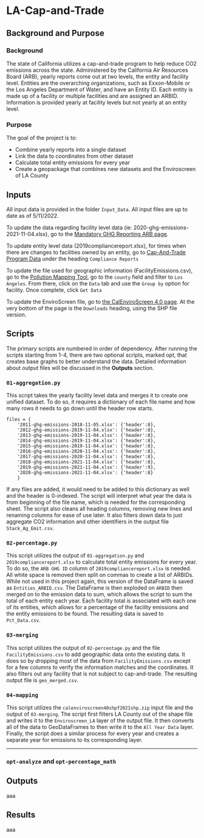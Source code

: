 # LA-Cap-and-Trade


## Background and Purpose
### **Background**

The state of California utilizes a cap-and-trade program to help reduce CO2 emissions across the state. Administered by the California Air Resources Board (ARB), yearly reports come out at two levels, the entity and facility level. Entities are the overarching organizations, such as Exxon-Mobile or the Los Angeles Department of Water, and have an Entity ID. Each entity is made up of a facility or multiple facilities and are assigned an ARBID. Information is provided yearly at facility levels but not yearly at an entity level.
### **Purpose**
The goal of the project is to:
  * Combine yearly reports into a single dataset
  * Link the data to coordinates from other dataset
  * Calculate total entity emissions for every year
  * Create a geopackage that combines new datasets and the Enviroscreen of LA County
## Inputs
All input data is provided in the folder `Input_Data`. All input files are up to date as of 5/11/2022.

To update the data regarding facility level data (ie: 2020-ghg-emissions-2021-11-04.xlsx), go to the [Mandatory GHG Reporting ARB page](https://ww2.arb.ca.gov/mrr-data).

To update entity level data (2019compliancereport.xlsx), for times when there are changes to facilities owned by an entity, go to [Cap-And-Trade Program Data](https://ww2.arb.ca.gov/our-work/programs/cap-and-trade-program/cap-and-trade-program-data) under the heading `Compliance Reports`


To update the file used for geographic information (FacilityEmissions.csv), go to the [Pollution Mapping Tool](https://www.arb.ca.gov/ei/tools/pollution_map/#), go to the `county` field and filter to `Los Angeles`. From there, click on the `Data` tab and use the `Group by` option for facility. Once complete, click `Get Data`

To update the EnviroScreen file, go to [the CalEnviroScreen 4.0 page](https://oehha.ca.gov/calenviroscreen/report/calenviroscreen-40). At the very bottom of the page is the `Downloads` heading, using the SHP file version.

## Scripts
The primary scripts are numbered in order of dependency. After running the scripts starting from 1-4, there are two optional scripts, marked opt, that creates base graphs to better understand the data. Detailed information about output files will be discussed in the **Outputs** section.
### `01-aggregation.py`

This script takes the yearly facility level data and merges it to create one unified dataset. To do so, it requires a dictionary of each file name and how many rows it needs to go down until the header row starts.
```
files = {
    '2011-ghg-emissions-2018-11-05.xlsx': {'header':8},
    '2012-ghg-emissions-2019-11-04.xlsx': {'header':8},
    '2013-ghg-emissions-2019-11-04.xlsx': {'header':8},
    '2014-ghg-emissions-2019-11-04.xlsx': {'header':8}, 
    '2015-ghg-emissions-2019-11-04.xlsx': {'header':8},
    '2016-ghg-emissions-2020-11-04.xlsx': {'header':8},
    '2017-ghg-emissions-2020-11-04.xlsx': {'header':8},
    '2018-ghg-emissions-2021-11-04.xlsx': {'header':8},
    '2019-ghg-emissions-2021-11-04.xlsx': {'header':9},
    '2020-ghg-emissions-2021-11-04.xlsx': {'header':8}
    }
```
If any files are added, it would need to be added to this dictionary as well and the header is 0-indexed. The script will interpret what year the data is from beginning of the file name, which is needed for the corresponding sheet. The script also cleans all heading columns, removing new lines and renaming columns for ease of use later. It also filters down data to just aggregate CO2 information and other identifiers in the output file `Stack_Ag_Emit.csv`.

### `02-percentage.py`

This script utilizes the output of `01-aggregation.py` and `2019compliancereport.xlsx` to calculate total entity emissions for every year. To do so, the `ARB GHG ID` column of `2019compliancereport.xlsx` is needed. All white space is removed then split on commas to create a list of ARBIDs. While not used in this project again, this version of the DataFrame is saved as `Entities_ARBID.csv`. The DataFrame is then exploded on `ARBID` then merged on to the emission data to sum, which allows the script to sum the total of each entity each year. Each facility total is associated with each one of its entities, which allows for a percentage of the facility emissions and the entity emissions to be found. The resulting data is saved to `Pct_Data.csv`.

### `03-merging`

This script utilizes the output of `02-percentage.py` and the file `FacilityEmissions.csv` to add geographic data onto the existing data. It does so by dropping most of the data from `FacilityEmissions.csv` except for a few columns to verify the information matches and the coordinates. It also filters out any facility that is not subject to cap-and-trade. The resulting output file is `geo_merged.csv`.

### `04-mapping`

This script utilizes the `calenviroscreen40shpf2021shp.zip` input file and the output of `03-merging`. The script first filters LA County out of the shape file and writes it to the `Enviroscreen_LA` layer of the output file. It then converts all of the data to GeoDataFrames to then write it to the `All Year Data` layer. Finally, the script does a similar process for every year and creates a separate year for emissions to its corresponding layer.
___
### `opt-analyze` and `opt-percentage_math` 
## Outputs
aaa
## Results
aaa

